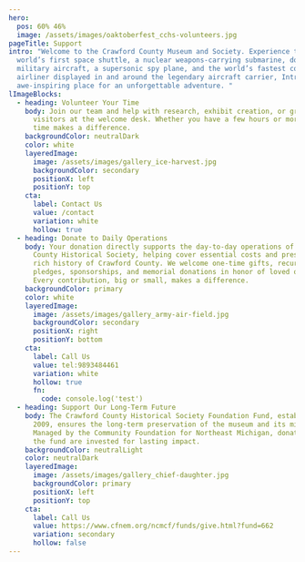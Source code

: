 ```yaml
---
hero:
  pos: 60% 46%
  image: /assets/images/oaktoberfest_cchs-volunteers.jpg
pageTitle: Support
intro: "Welcome to the Crawford County Museum and Society. Experience the
  world’s first space shuttle, a nuclear weapons-carrying submarine, dozens of
  military aircraft, a supersonic spy plane, and the world’s fastest commercial
  airliner displayed in and around the legendary aircraft carrier, Intrepid—an
  awe-inspiring place for an unforgettable adventure. "
lImageBlocks:
  - heading: Volunteer Your Time
    body: Join our team and help with research, exhibit creation, or greeting
      visitors at the welcome desk. Whether you have a few hours or more, your
      time makes a difference.
    backgroundColor: neutralDark
    color: white
    layeredImage:
      image: /assets/images/gallery_ice-harvest.jpg
      backgroundColor: secondary
      positionX: left
      positionY: top
    cta:
      label: Contact Us
      value: /contact
      variation: white
      hollow: true
  - heading: Donate to Daily Operations
    body: Your donation directly supports the day-to-day operations of the Crawford
      County Historical Society, helping cover essential costs and preserve the
      rich history of Crawford County. We welcome one-time gifts, recurring
      pledges, sponsorships, and memorial donations in honor of loved ones.
      Every contribution, big or small, makes a difference.
    backgroundColor: primary
    color: white
    layeredImage:
      image: /assets/images/gallery_army-air-field.jpg
      backgroundColor: secondary
      positionX: right
      positionY: bottom
    cta:
      label: Call Us
      value: tel:9893484461
      variation: white
      hollow: true
      fn:
        code: console.log('test')
  - heading: Support Our Long-Term Future
    body: The Crawford County Historical Society Foundation Fund, established in
      2009, ensures the long-term preservation of the museum and its mission.
      Managed by the Community Foundation for Northeast Michigan, donations to
      the fund are invested for lasting impact.
    backgroundColor: neutralLight
    color: neutralDark
    layeredImage:
      image: /assets/images/gallery_chief-daughter.jpg
      backgroundColor: primary
      positionX: left
      positionY: top
    cta:
      label: Call Us
      value: https://www.cfnem.org/ncmcf/funds/give.html?fund=662
      variation: secondary
      hollow: false
---
```

